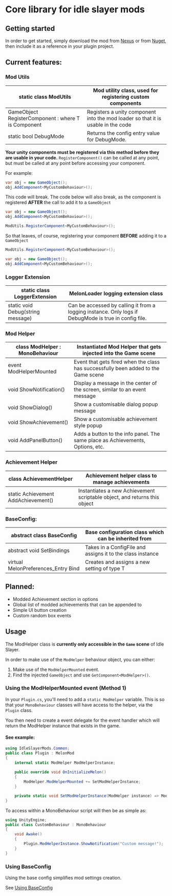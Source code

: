 # Core library for idle slayer mods

## Getting started

In order to get started, simply download the mod from [Nexus](https://www.nexusmods.com/idleslayer/mods/3) or from [Nuget](https://www.nuget.org/packages/IdleSlayerMods.Common), then include it as a reference in your plugin project.

## Current features:

### Mod Utils
| static class ModUtils                                  | Mod utility class, used for registering custom components                        |
|--------------------------------------------------------|----------------------------------------------------------------------------------|
| GameObject RegisterComponent<T> : where T is Component | Registers a unity component into the mod loader so that it is usable in the code |
| static bool DebugMode                                  | Returns the config entry value for DebugMode.                                    |

**Your unity components must be registered via this method before they are usable in your code.**
`RegisterComponent()` can be called at any point, but must be called at any point before accessing your component.

For example:

```csharp
var obj = new GameObject();
obj.AddComponent<MyCustomBehaviour>();
```

This code will break. The code below will also break, as the component is registered **AFTER** the call to add it to a `GameObject`

```csharp
var obj = new GameObject();
obj.AddComponent<MyCustomBehaviour>();

ModUtils.RegisterComponent<MyCustomBehaviour>();
```

So that leaves, of course, registering your component **BEFORE** adding it to a `GameObject`

```csharp
ModUtils.RegisterComponent<MyCustomBehaviour>();

var obj = new GameObject();
obj.AddComponent<MyCustomBehaviour>();
```

### Logger Extension

| static class LoggerExtension      | MelonLoader logging extension class                                                                   |
|-----------------------------------|-------------------------------------------------------------------------------------------------------|
| static void Debug(string message) | Can be accessed by calling it from a logging instance. Only logs if DebugMode is true in config file. |


### Mod Helper

| class ModHelper : MonoBehaviour | Instantiated Mod Helper that gets injected into the Game scene                     |
|---------------------------------|------------------------------------------------------------------------------------|
| event ModHelperMounted          | Event that gets fired when the class has successfully been added to the Game scene |
| void ShowNotification()         | Display a message in the center of the screen, similar to an event message         |
| void ShowDialog()               | Show a customisable dialog popup message                                           |
| void ShowAchievement()          | Show a customisable achievement style popup                                        |
| void AddPanelButton()           | Adds a button to the info panel. The same place as Achievements, Options, etc.     |

### Achievement Helper

| class AchievementHelper             | Achievement helper class to manage achievements                           |
|-------------------------------------|---------------------------------------------------------------------------|
| static Achievement AddAchievement() | Instantiates a new Achievement scriptable object, and returns this object |

### BaseConfig:

| abstract class BaseConfig              | Base configuration class which can be inherited from       |
|----------------------------------------|------------------------------------------------------------|
| abstract void SetBindings              | Takes in a ConfigFile and assigns it to the class instance |
| virtual MelonPreferences_Entry<T> Bind | Creates and assigns a new setting of type T                |

## Planned:
- Modded Achievement section in options
- Global list of modded achievements that can be appended to
- Simple UI button creation
- Custom random box events

## Usage

The ModHelper class is **currently only accessible in the `Game` scene** of Idle Slayer.

In order to make use of the `ModHelper` behaviour object, you can either:
1. Make use of the `ModHelperMounted` event.
2. Find the injected `GameObject` and use `GetComponent<ModHelper>()`.

### Using the ModHelperMounted event (Method 1)

In your `Plugin.cs`, you'll need to add a `static ModHelper` variable. This is so that your `MonoBehaviour` classes will have access to the helper, via the `Plugin` class.

You then need to create a event delegate for the event handler which will return the ModHelper instance that exists in the game.

#### See example:
```csharp
using IdleSlayerMods.Common;
public class Plugin : MelonMod
{
    internal static ModHelper ModHelperInstance;
    
    public override void OnInitializeMelon()
    {
        ModHelper.ModHelperMounted += SetModHelperInstance;
    }

    private static void SetModHelperInstance(ModHelper instance) => ModHelperInstance = instance;
}
```
To access within a MonoBehaviour script will then be as simple as:
```csharp
using UnityEngine;
public class CustomBehaviour : MonoBehaviour
{
    void Awake()
    {
        Plugin.ModHelperInstance.ShowNotification("Custom message!");
    }
}
```

### Using BaseConfig

Using the base config simplifies mod settings creation.

See [Using BaseConfig](./Config/README.md)
